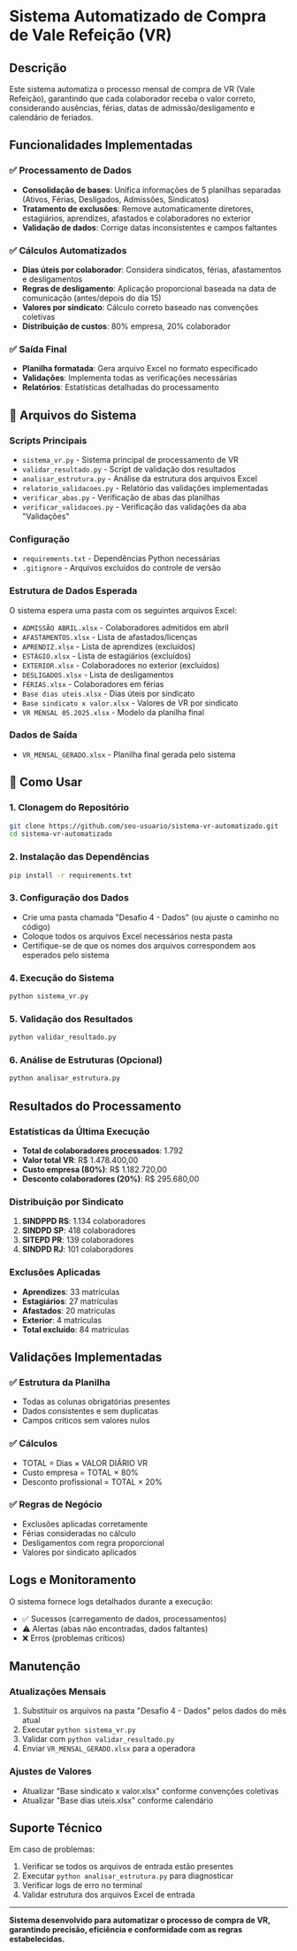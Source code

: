 # Sistema Automatizado de Compra de Vale Refeição (VR)

## Descrição

Este sistema automatiza o processo mensal de compra de VR (Vale Refeição), garantindo que cada colaborador receba o valor correto, considerando ausências, férias, datas de admissão/desligamento e calendário de feriados.

## Funcionalidades Implementadas

### ✅ Processamento de Dados
- **Consolidação de bases**: Unifica informações de 5 planilhas separadas (Ativos, Férias, Desligados, Admissões, Sindicatos)
- **Tratamento de exclusões**: Remove automaticamente diretores, estagiários, aprendizes, afastados e colaboradores no exterior
- **Validação de dados**: Corrige datas inconsistentes e campos faltantes

### ✅ Cálculos Automatizados
- **Dias úteis por colaborador**: Considera sindicatos, férias, afastamentos e desligamentos
- **Regras de desligamento**: Aplicação proporcional baseada na data de comunicação (antes/depois do dia 15)
- **Valores por sindicato**: Cálculo correto baseado nas convenções coletivas
- **Distribuição de custos**: 80% empresa, 20% colaborador

### ✅ Saída Final
- **Planilha formatada**: Gera arquivo Excel no formato especificado
- **Validações**: Implementa todas as verificações necessárias
- **Relatórios**: Estatísticas detalhadas do processamento

## 📁 Arquivos do Sistema

### Scripts Principais
- `sistema_vr.py` - Sistema principal de processamento de VR
- `validar_resultado.py` - Script de validação dos resultados
- `analisar_estrutura.py` - Análise da estrutura dos arquivos Excel
- `relatorio_validacoes.py` - Relatório das validações implementadas
- `verificar_abas.py` - Verificação de abas das planilhas
- `verificar_validacoes.py` - Verificação das validações da aba "Validações"

### Configuração
- `requirements.txt` - Dependências Python necessárias
- `.gitignore` - Arquivos excluídos do controle de versão

### Estrutura de Dados Esperada
O sistema espera uma pasta com os seguintes arquivos Excel:
- `ADMISSÃO ABRIL.xlsx` - Colaboradores admitidos em abril
- `AFASTAMENTOS.xlsx` - Lista de afastados/licenças
- `APRENDIZ.xlsx` - Lista de aprendizes (excluídos)
- `ESTÁGIO.xlsx` - Lista de estagiários (excluídos)
- `EXTERIOR.xlsx` - Colaboradores no exterior (excluídos)
- `DESLIGADOS.xlsx` - Lista de desligamentos
- `FÉRIAS.xlsx` - Colaboradores em férias
- `Base dias uteis.xlsx` - Dias úteis por sindicato
- `Base sindicato x valor.xlsx` - Valores de VR por sindicato
- `VR MENSAL 05.2025.xlsx` - Modelo da planilha final

### Dados de Saída
- `VR_MENSAL_GERADO.xlsx` - Planilha final gerada pelo sistema

## 🚀 Como Usar

### 1. Clonagem do Repositório
```bash
git clone https://github.com/seu-usuario/sistema-vr-automatizado.git
cd sistema-vr-automatizado
```

### 2. Instalação das Dependências
```bash
pip install -r requirements.txt
```

### 3. Configuração dos Dados
- Crie uma pasta chamada "Desafio 4 - Dados" (ou ajuste o caminho no código)
- Coloque todos os arquivos Excel necessários nesta pasta
- Certifique-se de que os nomes dos arquivos correspondem aos esperados pelo sistema

### 4. Execução do Sistema
```bash
python sistema_vr.py
```

### 5. Validação dos Resultados
```bash
python validar_resultado.py
```

### 6. Análise de Estruturas (Opcional)
```bash
python analisar_estrutura.py
```

## Resultados do Processamento

### Estatísticas da Última Execução
- **Total de colaboradores processados**: 1.792
- **Valor total VR**: R$ 1.478.400,00
- **Custo empresa (80%)**: R$ 1.182.720,00
- **Desconto colaboradores (20%)**: R$ 295.680,00

### Distribuição por Sindicato
1. **SINDPPD RS**: 1.134 colaboradores
2. **SINDPD SP**: 418 colaboradores
3. **SITEPD PR**: 139 colaboradores
4. **SINDPD RJ**: 101 colaboradores

### Exclusões Aplicadas
- **Aprendizes**: 33 matrículas
- **Estagiários**: 27 matrículas
- **Afastados**: 20 matrículas
- **Exterior**: 4 matrículas
- **Total excluído**: 84 matrículas

## Validações Implementadas

### ✅ Estrutura da Planilha
- Todas as colunas obrigatórias presentes
- Dados consistentes e sem duplicatas
- Campos críticos sem valores nulos

### ✅ Cálculos
- TOTAL = Dias × VALOR DIÁRIO VR
- Custo empresa = TOTAL × 80%
- Desconto profissional = TOTAL × 20%

### ✅ Regras de Negócio
- Exclusões aplicadas corretamente
- Férias consideradas no cálculo
- Desligamentos com regra proporcional
- Valores por sindicato aplicados

## Logs e Monitoramento

O sistema fornece logs detalhados durante a execução:
- ✅ Sucessos (carregamento de dados, processamentos)
- ⚠️ Alertas (abas não encontradas, dados faltantes)
- ❌ Erros (problemas críticos)

## Manutenção

### Atualizações Mensais
1. Substituir os arquivos na pasta "Desafio 4 - Dados" pelos dados do mês atual
2. Executar `python sistema_vr.py`
3. Validar com `python validar_resultado.py`
4. Enviar `VR_MENSAL_GERADO.xlsx` para a operadora

### Ajustes de Valores
- Atualizar "Base sindicato x valor.xlsx" conforme convenções coletivas
- Atualizar "Base dias uteis.xlsx" conforme calendário

## Suporte Técnico

Em caso de problemas:
1. Verificar se todos os arquivos de entrada estão presentes
2. Executar `python analisar_estrutura.py` para diagnosticar
3. Verificar logs de erro no terminal
4. Validar estrutura dos arquivos Excel de entrada

---

**Sistema desenvolvido para automatizar o processo de compra de VR, garantindo precisão, eficiência e conformidade com as regras estabelecidas.**